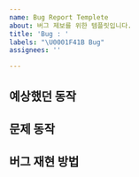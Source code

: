 ```yaml
---
name: Bug Report Templete
about: 버그 제보를 위한 템플릿입니다.
title: 'Bug : '
labels: "\U0001F41B Bug"
assignees: ''

---
```


<!-- 싸피메이트 이용해주셔서 감사합니다! 아래에 필수 항목(지역, 학번, 이름 ex. 서울/ 0600000 / 이싸피)을 포함하여 버그 제보해주세요😀 -->

<!-- 아래의 템플릿은 예시입니다. 템플릿 상관없이 자유롭게 작성해도 괜찮습니다.😊-->

## 예상했던 동작
<!-- 버그가 발생하지 않았을 때(제대로 동작했을 때), 예상했던 동작에 관해 설명해주세요. -->

## 문제 동작
<!-- 현재 발생하고 있는 문제 동작에 관해 설명해주세요. 화면 파일 첨부, 에러 코드도 같이 작성해주시면 빠른 문제 해결에 도움이 됩니다.-->

## 버그 재현 방법
<!-- 버그를 발생시키는 방법을 단계별로 기술해주세요. -->
